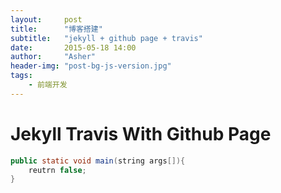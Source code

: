 ```yaml
---
layout:     post
title:      "博客搭建"
subtitle:   "jekyll + github page + travis"
date:       2015-05-18 14:00
author:     "Asher"
header-img: "post-bg-js-version.jpg"
tags:
    - 前端开发
---
```


# Jekyll Travis With Github Page

```java
public static void main(string args[]){
	reutrn false;
}
```

